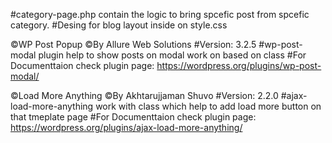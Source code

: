 #category-page.php contain the logic to bring spcefic post from spcefic category.
#Desing for blog layout inside on style.css


©WP Post Popup
©By Allure Web Solutions
#Version: 3.2.5
#wp-post-modal plugin help to show posts on modal work on based on class
#For Documenttaion check plugin page: https://wordpress.org/plugins/wp-post-modal/


©Load More Anything
©By Akhtarujjaman Shuvo
#Version: 2.2.0
#ajax-load-more-anything work with class which help to add load more button on that tmeplate page
#For Documenttaion check plugin page: https://wordpress.org/plugins/ajax-load-more-anything/